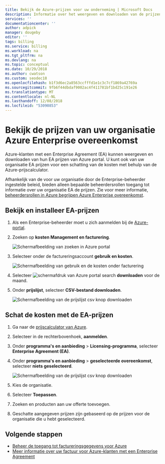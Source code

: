 ```yaml
---
title: Bekijk de Azure-prijzen voor uw onderneming | Microsoft Docs
description: Informatie over het weergeven en downloaden van de prijzen of schat de kosten met de prijzen van uw Enterprise Agreement.
services: ''
documentationcenter: ''
author: adpick
manager: dougeby
editor: ''
tags: billing
ms.service: billing
ms.workload: na
ms.tgt_pltfrm: na
ms.devlang: na
ms.topic: conceptual
ms.date: 10/29/2018
ms.author: cwatson
ms.custom: seodec18
ms.openlocfilehash: b1f3d6ec2a8563ccfffd1e1c3c7cf1869a42769a
ms.sourcegitcommit: 9fb6f44dbdaf9002ac4f411781bf1bd25c191e26
ms.translationtype: MT
ms.contentlocale: nl-NL
ms.lasthandoff: 12/08/2018
ms.locfileid: "53090853"
---
```

# <a name="view-your-organizations-azure-enterprise-agreement-pricing"></a>Bekijk de prijzen van uw organisatie Azure Enterprise overeenkomst 

Azure-klanten met een Enterprise Agreement (EA) kunnen weergeven en downloaden van hun EA prijzen van Azure portal. U kunt ook van uw organisatie EA prijzen voor een schatting van de kosten met behulp van de Azure-prijscalculator.

Afhankelijk van de voor uw organisatie door de Enterprise-beheerder ingestelde beleid, bieden alleen bepaalde beheerdersrollen toegang tot informatie over uw organisatie EA de prijzen. Zie voor meer informatie, [beheerdersrollen in Azure begrijpen Azure Enterprise overeenkomst](billing-understand-ea-roles.md).

## <a name="view-and-download-ea-pricing"></a>Bekijk en installeer EA-prijzen

 
1. Als een Enterprise-beheerder moet u zich aanmelden bij de [Azure-portal](https://portal.azure.com/). 
1. Zoeken op **kosten Management en facturering**.

   ![Schermafbeelding van zoeken in Azure portal](./media/billing-ea-pricing/portal-cm-billing-search.png) 

1. Selecteer onder de factureringsaccount **gebruik en kosten**.

   ![Schermafbeelding van gebruik en de kosten onder facturering](./media/billing-ea-pricing/ea-pricing-usage-charges-nav.png)

1. Selecteer ![schermafdruk van Azure portal search](./media/billing-ea-pricing/download-icon.png) **downloaden** voor de maand.
1. Onder **prijslijst**, selecteer **CSV-bestand downloaden**.

   ![Schermafbeelding van de prijslijst csv knop downloaden](./media/billing-ea-pricing/download-ea-price-sheet.png)

## <a name="estimate-costs-with-ea-pricing"></a>Schat de kosten met de EA-prijzen

1. Ga naar de [prijscalculator van Azure](https://azure.microsoft.com/pricing/calculator).
1. Selecteer in de rechterbovenhoek, **aanmelden**.
1. Onder **programma's en aanbieding** > **Licensing-programma**, selecteer **Enterprise Agreement (EA)**.
1. Onder **programma's en aanbieding** > **geselecteerde overeenkomst**, selecteer **niets geselecteerd**.

    ![Schermafbeelding van de prijslijst csv knop downloaden](./media/billing-ea-pricing/ea-pricing-calculator-estimate.png)

1. Kies de organisatie.
1. Selecteer **Toepassen**.
1. Zoeken en producten aan uw offerte toevoegen.
1. Geschatte aangegeven prijzen zijn gebaseerd op de prijzen voor de organisatie die u hebt geselecteerd.

## <a name="next-steps"></a>Volgende stappen

- [Beheer de toegang tot factureringsgegevens voor Azure](billing-manage-access.md)
- [Meer informatie over uw factuur voor Azure-klanten met een Enterprise Agreement](billing-understand-your-bill-ea.md)
